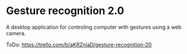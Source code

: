 # Gesture recognition 2.0
A desktop application for controling computer with gestures using a web camera.

ToDo: https://trello.com/b/aKRZniaD/gesture-recognition-20
